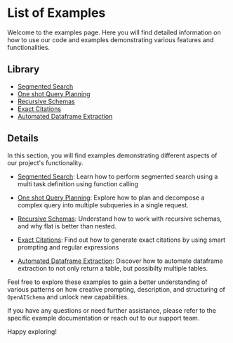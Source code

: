 # List of Examples

Welcome to the examples page. Here you will find detailed information on how to use our code and examples demonstrating various features and functionalities.

## Library 

- [Segmented Search](search.md)
- [One shot Query Planning](planning-tasks.md)
- [Recursive Schemas](recursive.md)
- [Exact Citations](exact_citations.md)
- [Automated Dataframe Extraction](autodataframe.md)

## Details

In this section, you will find examples demonstrating different aspects of our project's functionality.

- [Segmented Search](search.md): Learn how to perform segmented search using a multi task definition using function calling 

- [One shot Query Planning](planning-tasks.md): Explore how to plan and decompose a complex query into multiple subqueries in a single request.

- [Recursive Schemas](recursive.md): Understand how to work with recursive schemas, and why flat is better than nested.

- [Exact Citations](exact_citations.md): Find out how to generate exact citations by using smart prompting and regular expressions

- [Automated Dataframe Extraction](autodataframe.md): Discover how to automate dataframe extraction to not only return a table, but possibilty multiple tables.

Feel free to explore these examples to gain a better understanding of various patterns on how creative prompting, description, and structuring of `OpenAISchema` and unlock new capabilities.

If you have any questions or need further assistance, please refer to the specific example documentation or reach out to our support team.

Happy exploring!